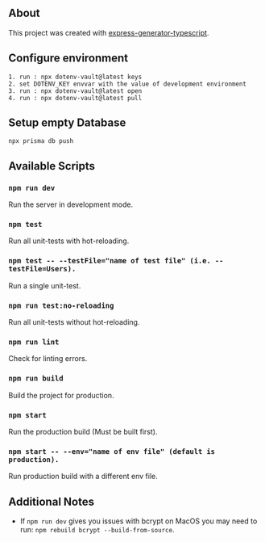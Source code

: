 ## About

This project was created with [express-generator-typescript](https://github.com/seanpmaxwell/express-generator-typescript).

## Configure environment

```
1. run : npx dotenv-vault@latest keys
2. set DOTENV_KEY envvar with the value of development environment 
3. run : npx dotenv-vault@latest open
4. run : npx dotenv-vault@latest pull

```

## Setup empty Database

```
npx prisma db push
```

## Available Scripts

### `npm run dev`

Run the server in development mode.

### `npm test`

Run all unit-tests with hot-reloading.

### `npm test -- --testFile="name of test file" (i.e. --testFile=Users).`

Run a single unit-test.

### `npm run test:no-reloading`

Run all unit-tests without hot-reloading.

### `npm run lint`

Check for linting errors.

### `npm run build`

Build the project for production.

### `npm start`

Run the production build (Must be built first).

### `npm start -- --env="name of env file" (default is production).`

Run production build with a different env file.


## Additional Notes

- If `npm run dev` gives you issues with bcrypt on MacOS you may need to run: `npm rebuild bcrypt --build-from-source`. 
